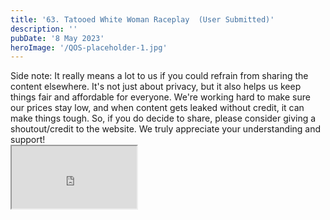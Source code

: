 ```yaml
---
title: '63. Tatooed White Woman Raceplay  (User Submitted)'
description: ''
pubDate: '8 May 2023'
heroImage: '/QOS-placeholder-1.jpg'
---
```

<div class="video_paragraph_header"> Side note: It really means a lot to us if you could refrain from sharing the content elsewhere. It's not just about privacy, but it also helps us keep things fair and affordable for everyone. We're working hard to make sure our prices stay low, and when content gets leaked without credit, it can make things tough. So, if you do decide to share, please consider giving a shoutout/credit to the website. We truly appreciate your understanding and support!</div>

<iframe src="https://drive.google.com/file/d/1l6uJ3ZHizbPcSxbKhleBHDjoJgLdIKuq/preview" width="200" height="100" allow="autoplay" allowfullscreen="allowfullscreen"></iframe>

<br>
<br>
<!---<a class="read_more" href="https://drive.google.com/file/d/1l6uJ3ZHizbPcSxbKhleBHDjoJgLdIKuq/view?usp=sharing">Download</a>--->
